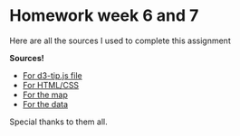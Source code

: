 # Homework week 6 and 7
Here are all the sources I used to complete this assignment

<strong>Sources!</strong>
* [For d3-tip.js file](https://bl.ocks.org/bytesbysophie/0311395c1e082f98e67efaf2c7f9555b)
* [For HTML/CSS](http://w3school.nl)
* [For the map](https://datamaps.github.io/)
* [For the data](http://happyplanetindex.org/)


Special thanks to them all.
